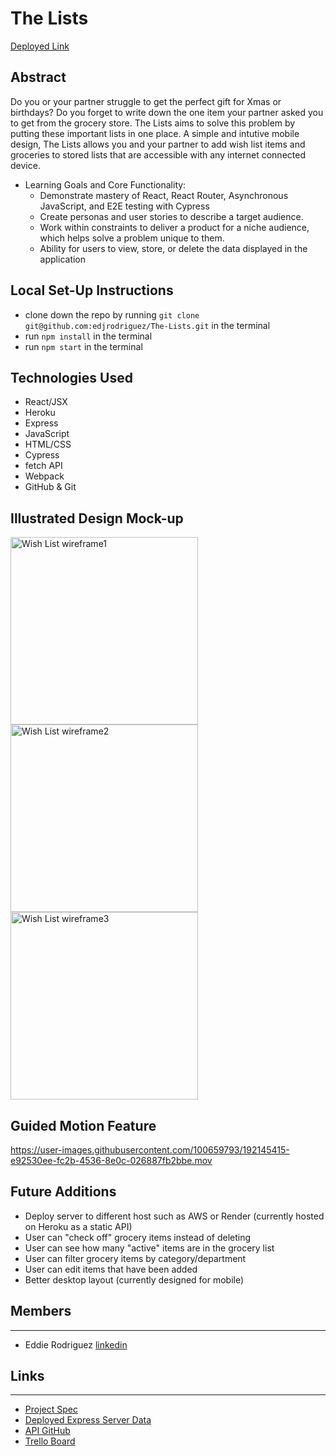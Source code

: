 # The Lists 

[Deployed Link]()

## Abstract
Do you or your partner struggle to get the perfect gift for Xmas or birthdays?  Do you forget to write down the one item your partner asked you to get from the grocery store.  The Lists aims to solve this problem by putting these important lists in one place.  A simple and intutive mobile design, The Lists allows you and your partner to add wish list items and groceries to stored lists that are accessible with any internet connected device.

* Learning Goals and Core Functionality:
    * Demonstrate mastery of React, React Router, Asynchronous JavaScript, and E2E testing with Cypress
    * Create personas and user stories to describe a target audience.
    * Work within constraints to deliver a product for a niche audience, which helps solve a problem unique to them.
    * Ability for users to view, store, or delete the data displayed in the application 

## Local Set-Up Instructions
* clone down the repo by running `git clone git@github.com:edjrodriguez/The-Lists.git` in the terminal
* run `npm install` in the terminal
* run `npm start` in the terminal

## Technologies Used
- React/JSX
- Heroku
- Express
- JavaScript
- HTML/CSS
- Cypress
- fetch API 
- Webpack
- GitHub & Git

## Illustrated Design Mock-up
<img width="300" alt="Wish List wireframe1" src="https://user-images.githubusercontent.com/100659793/192144592-8ac85fee-e807-499b-b032-549b8f67361b.png">
<img width="300" alt="Wish List wireframe2" src="https://user-images.githubusercontent.com/100659793/192144681-4a35b956-a496-41ad-ae21-17f49b6b6314.png">
<img width="300" alt="Wish List wireframe3" src="https://user-images.githubusercontent.com/100659793/192144753-cda8eb7c-465d-41b9-a3a0-2899e115166d.png">

## Guided Motion Feature
https://user-images.githubusercontent.com/100659793/192145415-e92530ee-fc2b-4536-8e0c-026887fb2bbe.mov

## Future Additions 
 * Deploy server to different host such as AWS or Render (currently hosted on Heroku as a static API)
 * User can "check off" grocery items instead of deleting
 * User can see how many "active" items are in the grocery list
 * User can filter grocery items by category/department
 * User can edit items that have been added
 * Better desktop layout (currently designed for mobile)

## Members
__________________________

- Eddie Rodriguez [linkedin](https://www.linkedin.com/in/edward-rodriguez-1b497423b/)

## Links
__________________________
- [Project Spec](https://frontend.turing.edu/projects/module-3/showcase.html)
- [Deployed Express Server Data](https://pure-sands-51403.herokuapp.com/lists/)
- [API GitHub](https://github.com/edjrodriguez/API-Wish-List)
- [Trello Board](https://trello.com/b/psFDNxc1/wish-list-project-board)
